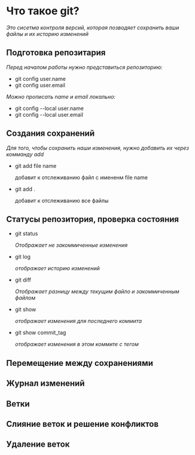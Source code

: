 # Что такое git?
*Это сисетма контроля версий, которая позводяет сохранить ваши файлы и их историю изменений*
## Подготовка репозитария 
*Перед началом работы нужно представиться репозиторию:*
* git config user.name
* git config user.email

*Можно прописать name и email локально:*
* git config --local user.name
* git config --local user.email

## Создания сохранений 
*Для того, чтобы сохранить наши изменения, нужно добавить их через комманду add*

* git add file name

    добавит к отслеживанию файл с имененм file name

* git add .

    добавит к отслеживанию все файлы  

## Статусы репозитория, проверка состояния
* git status

    *Отображает не закоммиченные изменения*

* git log

    *отображает историю изменений*
* git diff

    *Отображает разницу между текущим файло и закоммиченным файлом*

* git show

    *отображает изменения для последнего коммита*
* git show commit_tag

    *отображает изменения в этом коммите с тегом*

## Перемещение между сохранениями
## Журнал изменений 
## Ветки
## Слияние веток и решение конфликтов
## Удаление веток

